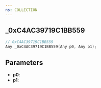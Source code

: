 ```yaml
---
ns: COLLECTION
---
```

## _0xC4AC39719C1BB559

```c
// 0xC4AC39719C1BB559
Any _0xC4AC39719C1BB559(Any p0, Any p1);
```

## Parameters
* **p0**:
* **p1**:
